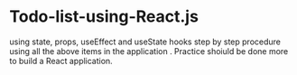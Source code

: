# Todo-list-using-React.js
using state, props, useEffect and useState hooks
step by step procedure using all the above items in the application .
Practice shoiuld be done more to build a React application.
